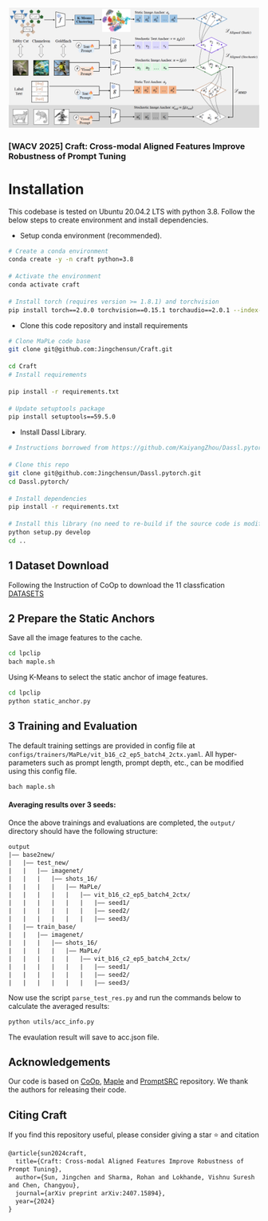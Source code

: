 
![clap_diagrams](main.png)
### [WACV 2025] Craft: Cross-modal Aligned Features Improve Robustness of Prompt Tuning
# Installation

This codebase is tested on Ubuntu 20.04.2 LTS with python 3.8. Follow the below steps to create environment and install dependencies.


* Setup conda environment (recommended).
```bash
# Create a conda environment
conda create -y -n craft python=3.8

# Activate the environment
conda activate craft

# Install torch (requires version >= 1.8.1) and torchvision
pip install torch==2.0.0 torchvision==0.15.1 torchaudio==2.0.1 --index-url https://download.pytorch.org/whl/cu118
```


* Clone this code repository and install requirements
```bash
# Clone MaPLe code base
git clone git@github.com:Jingchensun/Craft.git

cd Craft
# Install requirements

pip install -r requirements.txt

# Update setuptools package 
pip install setuptools==59.5.0
```

* Install Dassl Library.
```bash
# Instructions borrowed from https://github.com/KaiyangZhou/Dassl.pytorch#installation

# Clone this repo
git clone git@github.com:Jingchensun/Dassl.pytorch.git
cd Dassl.pytorch/

# Install dependencies
pip install -r requirements.txt

# Install this library (no need to re-build if the source code is modified)
python setup.py develop
cd ..
```

## 1 Dataset Download

Following the Instruction of CoOp to download the 11 classfication [DATASETS](https://github.com/KaiyangZhou/CoOp/blob/main/DATASETS.md)

## 2 Prepare the Static Anchors
Save all the image features to the cache.
```bash
cd lpclip
bach maple.sh
```

Using K-Means to select the static anchor of image features.
```bash
cd lpclip
python static_anchor.py
```
## 3 Training and Evaluation

The default training settings are provided in config file at `configs/trainers/MaPLe/vit_b16_c2_ep5_batch4_2ctx.yaml`. All hyper-parameters such as prompt length, prompt depth, etc., can be modified using this config file. 

<!-- When `DATASET.SUBSAMPLE_CLASSES` in the scripts is set as `ALL`, that is used for in distribution setting; when `DATASET.SUBSAMPLE_CLASSES` is set as `Base`, that is used for out of distribution setting. -->


```bash
bach maple.sh
```

#### Averaging results over 3 seeds: 
Once the above trainings and evaluations are completed, the `output/` directory should have the following structure:

```
output
|–– base2new/
|   |–– test_new/
|   |   |–– imagenet/
|   |   |   |–– shots_16/
|   |   |   |   |–– MaPLe/
|   |   |   |   |   |–– vit_b16_c2_ep5_batch4_2ctx/
|   |   |   |   |   |   |–– seed1/
|   |   |   |   |   |   |–– seed2/
|   |   |   |   |   |   |–– seed3/
|   |–– train_base/
|   |   |–– imagenet/
|   |   |   |–– shots_16/
|   |   |   |   |–– MaPLe/
|   |   |   |   |   |–– vit_b16_c2_ep5_batch4_2ctx/
|   |   |   |   |   |   |–– seed1/
|   |   |   |   |   |   |–– seed2/
|   |   |   |   |   |   |–– seed3/
```

Now use the script `parse_test_res.py` and run the commands below to calculate the averaged results:
```bash
python utils/acc_info.py
```
The evaulation result will save to acc.json file.



## Acknowledgements

Our code is based on [CoOp](https://github.com/KaiyangZhou/CoOp), [Maple](https://github.com/muzairkhattak/multimodal-prompt-learning) and [PromptSRC](https://github.com/muzairkhattak/PromptSRC) repository. We thank the authors for releasing their code. 

## Citing Craft

If you find this repository useful, please consider giving a star :star: and citation

```
@article{sun2024craft,
  title={Craft: Cross-modal Aligned Features Improve Robustness of Prompt Tuning},
  author={Sun, Jingchen and Sharma, Rohan and Lokhande, Vishnu Suresh and Chen, Changyou},
  journal={arXiv preprint arXiv:2407.15894},
  year={2024}
}
```